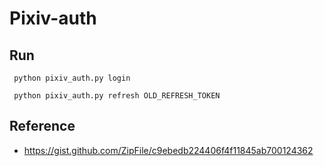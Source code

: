 # Pixiv-auth

## Run

```shell
 python pixiv_auth.py login
 
 python pixiv_auth.py refresh OLD_REFRESH_TOKEN
```

## Reference
- https://gist.github.com/ZipFile/c9ebedb224406f4f11845ab700124362